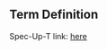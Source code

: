 ## Term Definition

Spec-Up-T link: <a href='https://weboftrust.github.io/WOT-terms/docs/glossary/CLC'>here</a>
